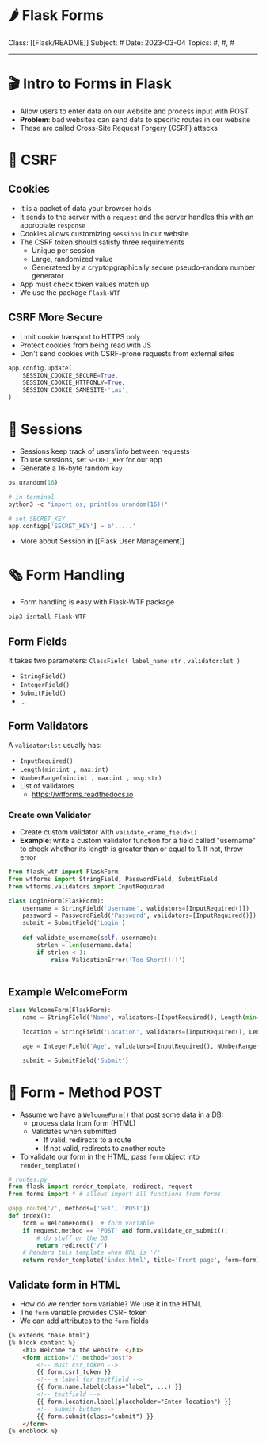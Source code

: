 # 🌶️ Flask Forms
Class: [[Flask/README]]
Subject: #
Date: 2023-03-04
Topics: #, #, # 

---

# 🎬 Intro to Forms in Flask 

- Allow users to enter data on our website and process input with POST
- **Problem**: bad websites can send data to specific routes in our website
- These are called Cross-Site Request Forgery (CSRF) attacks

# 🔐 CSRF
## Cookies
- It is a packet of data your browser holds
- it sends to the server with a `request` and the server handles this with an appropiate `response`
- Cookies allows customizing `sessions` in our website
- The CSRF token should satisfy three requirements
	- Unique per session
	- Large, randomized value
	- Generateed by a cryptopgraphically secure pseudo-random number generator
- App must check token values match up
- We use the package `Flask-WTF`

## CSRF More Secure
- Limit cookie transport to HTTPS only
- Protect cookies from being read with JS
- Don't send cookies with CSRF-prone requests from external sites
```python
app.config.update(
	SESSION_COOKIE_SECURE=True,
	SESSION_COOKIE_HTTPONLY=True,
	SESSION_COOKIE_SAMESITE-'Lax',
)
```

# 👥 Sessions
- Sessions keep track of users'info between requests
- To use sessions, set `SECRET_KEY` for our app
- Generate a 16-byte random `key` 
```python
os.urandom(16)

# in terminal
python3 -c "import os; print(os.urandom(16))"

# set SECRET_KEY
app.configp['SECRET_KEY'] = b'.....'
```
- More about Session in [[Flask User Management]]

# 🗞️ Form Handling
- Form handling is easy with Flask-WTF package
```python
pip3 isntall Flask-WTF
```

## Form Fields
It takes two parameters: `ClassField( label_name:str` , `validator:lst )`
- `StringField()`
- `IntegerField()`
- `SubmitField()`
- …

## Form Validators
A `validator:lst` usually has:
- `InputRequired()`
- `Length(min:int , max:int)`
- `NumberRange(min:int , max:int , msg:str)`
- List of validators
	- https://wtforms.readthedocs.io

### Create own Validator
- Create custom validator with `validate_<name_field>()`
- **Example**: write a custom validator function for a field called "username" to check whether its length is greater than or equal to 1. If not, throw error
```python
from flask_wtf import FlaskForm
from wtforms import StringField, PasswordField, SubmitField
from wtforms.validators import InputRequired

class LoginForm(FlaskForm):
	username = StringField('Username', validators=[InputRequired()])
	password = PasswordField('Password', validators=[InputRequired()])
	submit = SubmitField('Login')
	
	def validate_username(self, username):
		strlen = len(username.data)
		if strlen < 1:
			raise ValidationError('Too Short!!!!')
	
```

## Example WelcomeForm
```python
class WelcomeForm(FlaskForm):
	name = StringFIeld('Name', validators=[InputRequired(), Length(min=4, max=30)])

	location = StringField('Location', validators=[InputRequired(), Length(min=3, max=50)])

	age = IntegerField('Age', validators=[InputRequired(), NUmberRange(min=1, max=140, message='Must be between 1 and 140')])

	submit = SubmitField('Submit')
```

# 🔄 Form - Method POST
- Assume we have a `WelcomeForm()` that post some data in a DB:
	- process data from form (HTML)
	- Validates when submitted
		- If valid, redirects to a route
		- If not valid, redirects to another route
- To validate our form in the HTML, pass `form` object into `render_template()`
```python
# routes.py
from flask import render_template, redirect, request
from forms import * # allows import all functions from forms.

@app.route('/', methods=['GET', 'POST'])
def index():
	form = WelcomeForm()  # form variable
	if request.method == 'POST' and form.validate_on_submit():
		# do stuff on the DB
		return redirect('/')
	# Renders this template when URL is '/'
	return render_template('index.html', title='Front page', form=form)
```

## Validate form in HTML
- How do we render `form` variable? We use it in the HTML
- The `form` variable provides CSRF token
- We can add attributes to the `form` fields 
```html
{% extends "base.html"}
{% block content %}
	<h1> Welcome to the website! </h1>
	<form action="/" method="post">
		<!-- Must csr_token -->
		{{ form.csrf_token }}
		<!-- a label for textfield -->
		{{ form.name.label(class="label", ...) }} 
		<!-- textfield -->
		{{ form.location.label(placeholder="Enter location") }}
		<!-- submit button -->
		{{ form.submit(class="submit") }}
	</form>
{% endblock %}
```
